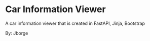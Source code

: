 # Car Information Viewer
A car information viewer that is created in FastAPI, Jinja, Bootstrap

By: Jborge
